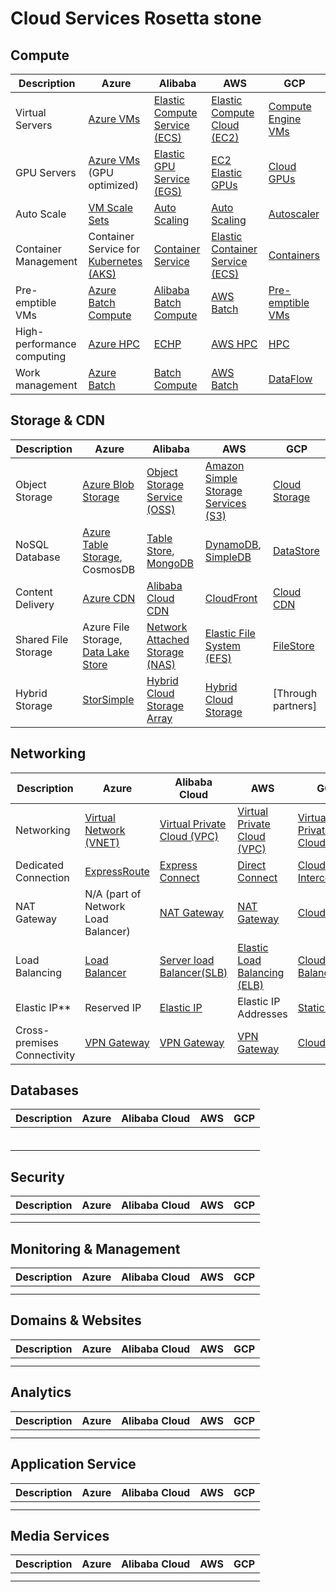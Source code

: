# Cloud Services Rosetta stone

## Compute

| Description | Azure | Alibaba | AWS | GCP |
| --- | --- | --- | --- | --- |
| Virtual Servers | [Azure VMs](https://azure.microsoft.com/en-us/services/virtual-machines/) | [Elastic Compute Service (ECS)](https://www.alibabacloud.com/product/ecs) | [Elastic Compute Cloud (EC2)](https://aws.amazon.com/ec2/) | [Compute Engine VMs](https://cloud.google.com/compute) |
| GPU Servers | [Azure VMs](https://azure.microsoft.com/en-us/services/virtual-machines/) (GPU optimized) | [Elastic GPU Service (EGS)](https://www.alibabacloud.com/product/gpu) | [EC2 Elastic GPUs](https://aws.amazon.com/ec2/elastic-graphics/) | [Cloud GPUs](https://cloud.google.com/gpu) |
| Auto Scale | [VM Scale Sets](https://azure.microsoft.com/en-us/services/virtual-machine-scale-sets/) | [Auto Scaling](https://www.alibabacloud.com/product/auto-scaling) | [Auto Scaling](https://aws.amazon.com/autoscaling/) | [Autoscaler](https://cloud.google.com/compute/docs/autoscaler) |
| Container Management | Container Service for [Kubernetes (AKS)](https://azure.microsoft.com/en-us/services/kubernetes-service/) | [Container Service](https://www.alibabacloud.com/product/container-service) | [Elastic Container Service (ECS)](https://aws.amazon.com/ecs/) | [Containers](https://cloud.google.com/containers) |
| Pre-emptible VMs | [Azure Batch Compute](https://docs.microsoft.com/en-us/azure/batch/) | [Alibaba Batch Compute](https://www.alibabacloud.com/product/batch-compute?spm=a3c0i.63551.1097638.dnavproductsa14.4c101cddCur1IF) | [AWS Batch](https://aws.amazon.com/batch/) | [Pre-emptible VMs](https://cloud.google.com/preemptible-vms) |
| High-performance computing | [Azure HPC](https://docs.microsoft.com/en-us/azure/architecture/topics/high-performance-computing) | [ECHP](https://www.alibabacloud.com/product/ehpc?spm=a2c63.l28256.1097650.dznavproductsa7.348b60e940isnd) | [AWS HPC](https://aws.amazon.com/hpc/) | [HPC](https://cloud.google.com/solutions/hpc) |
| Work management | [Azure Batch](https://docs.microsoft.com/en-us/azure/batch/) | [Batch Compute](https://www.alibabacloud.com/product/batch-compute?spm=a2796.11283929.1097650.dzhnavproducts0.39fa31983uEUU1) | [AWS Batch](https://aws.amazon.com/batch/) | [DataFlow](https://cloud.google.com/dataflow) |

## Storage & CDN

| Description | Azure | Alibaba | AWS | GCP |
| --- | --- | --- | --- | --- |
| Object Storage | [Azure Blob Storage](https://docs.microsoft.com/en-us/azure/storage/blobs/) | [Object Storage Service (OSS)](https://www.alibabacloud.com/product/oss) | [Amazon Simple Storage Services (S3)](https://aws.amazon.com/s3) | [Cloud Storage](https://cloud.google.com/storage) |
| NoSQL Database | [Azure Table Storage](https://docs.microsoft.com/en-us/azure/storage/tables/table-storage-overview), CosmosDB | [Table Store](https://www.alibabacloud.com/product/table-store), [MongoDB](https://www.alibabacloud.com/product/apsaradb-for-mongodb) | [DynamoDB](https://aws.amazon.com/dynamodb/), [SimpleDB](https://aws.amazon.com/simpledb/) | [DataStore](https://cloud.google.com/datastore) |
| Content Delivery | [Azure CDN](https://docs.microsoft.com/en-us/azure/cdn/) | [Alibaba Cloud CDN](https://www.alibabacloud.com/product/cdn) | [CloudFront](https://aws.amazon.com/cloudfront/) | [Cloud CDN]() |
| Shared File Storage | Azure File Storage, [Data Lake Store](https://docs.microsoft.com/en-us/azure/storage/blobs/data-lake-storage-introduction?toc=%2Fazure%2Fstorage%2Fblobs%2Ftoc.json) | [Network Attached Storage (NAS)](https://www.alibabacloud.com/product/nas) | [Elastic File System (EFS)](https://aws.amazon.com/efs/) | [FileStore]() |
| Hybrid Storage | [StorSimple](https://docs.microsoft.com/en-us/azure/storsimple/) | [Hybrid Cloud Storage Array](https://www.alibabacloud.com/product/storage-array?spm=a3c0i.11401437.1097638.dnavproductsb5.29dd5fbdvZAomK) | [Hybrid Cloud Storage](https://aws.amazon.com/products/storage/hybrid-cloud-storage/) | [Through partners] |

## Networking
| Description | Azure | Alibaba Cloud | AWS | GCP |
| --- | --- | --- | --- | --- |
| Networking | [Virtual Network (VNET)](https://azure.microsoft.com/en-us/services/virtual-network/) | [Virtual Private Cloud (VPC)](https://www.alibabacloud.com/product/vpc) | [Virtual Private Cloud (VPC)](https://aws.amazon.com/vpc/) | [Virtual Private Cloud (VPC)](https://cloud.google.com/vpc) |
| Dedicated Connection | [ExpressRoute](https://azure.microsoft.com/en-us/services/expressroute/) | [Express Connect](https://www.alibabacloud.com/product/express-connect) | [Direct Connect](https://aws.amazon.com/directconnect/) | [Cloud Interconnect](https://cloud.google.com/network-connectivity/docs/interconnect/concepts/dedicated-overview) |
| NAT Gateway | N/A (part of Network Load Balancer) | [NAT Gateway](https://www.alibabacloud.com/product/nat) | [NAT Gateway](https://docs.aws.amazon.com/vpc/latest/userguide/vpc-nat-gateway.html) | [Cloud NAT](https://cloud.google.com/nat/) |
| Load Balancing | [Load Balancer](https://azure.microsoft.com/en-us/services/load-balancer/) | [Server load Balancer(SLB)](https://www.alibabacloud.com/product/server-load-balancer) | [Elastic Load Balancing (ELB)](https://aws.amazon.com/elasticloadbalancing/) | [Cloud Load Balancing](https://cloud.google.com/load-balancing) |
| Elastic IP** | Reserved IP | [Elastic IP](https://www.alibabacloud.com/product/eip) | Elastic IP Addresses | [Static IP](https://cloud.google.com/compute/docs/ip-addresses/reserve-static-external-ip-address) |
| Cross-premises Connectivity | [VPN Gateway](https://azure.microsoft.com/en-us/services/vpn-gateway/) | [VPN Gateway](https://www.alibabacloud.com/product/vpn-gateway) | [VPN Gateway](https://aws.amazon.com/vpn/) | [Cloud VPN](https://cloud.google.com/network-connectivity/docs/vpn) |

## Databases
| Description | Azure | Alibaba Cloud | AWS | GCP |
| --- | --- | --- | --- | --- |
|  |  |  |  |  |
|  |  |  |  |  |
|  |  |  |  |  |
|  |  |  |  |  |
|  |  |  |  |  |
|  |  |  |  |  |

## Security
| Description | Azure | Alibaba Cloud | AWS | GCP |
| --- | --- | --- | --- | --- |
|  |  |  |  |  |
|  |  |  |  |  |

## Monitoring & Management
| Description | Azure | Alibaba Cloud | AWS | GCP |
| --- | --- | --- | --- | --- |
|  |  |  |  |  |
|  |  |  |  |  |

## Domains & Websites
| Description | Azure | Alibaba Cloud | AWS | GCP |
| --- | --- | --- | --- | --- |
|  |  |  |  |  |
|  |  |  |  |  |

## Analytics
| Description | Azure | Alibaba Cloud | AWS | GCP |
| --- | --- | --- | --- | --- |
|  |  |  |  |  |
|  |  |  |  |  |

## Application Service
| Description | Azure | Alibaba Cloud | AWS | GCP |
| --- | --- | --- | --- | --- |
|  |  |  |  |  |
|  |  |  |  |  |

## Media Services
| Description | Azure | Alibaba Cloud | AWS | GCP |
| --- | --- | --- | --- | --- |
|  |  |  |  |  |
|  |  |  |  |  |
